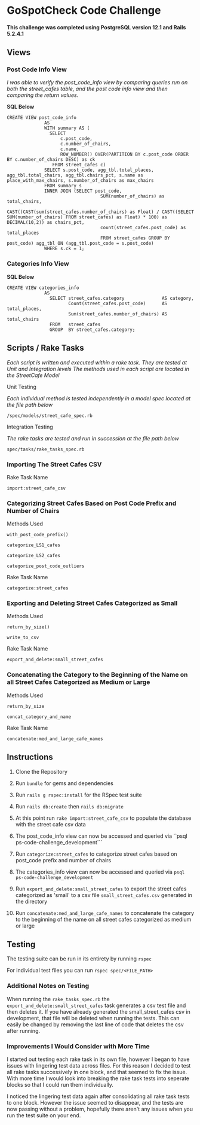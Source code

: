 # GoSpotCheck Code Challenge

#### This challenge was completed using PostgreSQL version 12.1 and Rails 5.2.4.1

## Views

### Post Code Info View

*I was able to verify the post_code_info view by comparing queries run on both the street_cafes table, and the post code info view and then comparing the return values.*

**SQL Below**

```
CREATE VIEW post_code_info
              AS
              WITH summary AS (
                SELECT
                    c.post_code,
                    c.number_of_chairs,
                    c.name,
                    ROW_NUMBER() OVER(PARTITION BY c.post_code ORDER BY c.number_of_chairs DESC) as ck
                 FROM street_cafes c)
              SELECT s.post_code, agg_tbl.total_places, agg_tbl.total_chairs, agg_tbl.chairs_pct, s.name as place_with_max_chairs, s.number_of_chairs as max_chairs
              FROM summary s
              INNER JOIN (SELECT post_code,
                                   SUM(number_of_chairs) as total_chairs,
                                   CAST((CAST(sum(street_cafes.number_of_chairs) as Float) / CAST((SELECT SUM(number_of_chairs) FROM street_cafes) as Float) * 100) as DECIMAL(10,2)) as chairs_pct,
                                   count(street_cafes.post_code) as total_places
                                   FROM street_cafes GROUP BY post_code) agg_tbl ON (agg_tbl.post_code = s.post_code)
              WHERE s.ck = 1;
```
### Categories Info View

**SQL Below**

```
CREATE VIEW categories_info
              AS
                SELECT street_cafes.category              AS category,
                       Count(street_cafes.post_code)      AS total_places,
                       Sum(street_cafes.number_of_chairs) AS total_chairs
                FROM   street_cafes
                GROUP  BY street_cafes.category;
```

## Scripts / Rake Tasks

*Each script is written and executed within a rake task.*
*They are tested at Unit and Integration levels*
*The methods used in each script are located in the StreetCafe Model*

Unit Testing

*Each individual method is tested independently in a model spec located at the file path below*

```/spec/models/street_cafe_spec.rb```

Integration Testing

*The rake tasks are tested and run in succession at the file path below*

```spec/tasks/rake_tasks_spec.rb```

### Importing The Street Cafes CSV

Rake Task Name

```import:street_cafe_csv```

### Categorizing Street Cafes Based on Post Code Prefix and Number of Chairs

Methods Used

 ```with_post_code_prefix()``` 

 ```categorize_LS1_cafes```

 ```categorize_LS2_cafes```

 ```categorize_post_code_outliers```
 
Rake Task Name
 
 ```categorize:street_cafes```

### Exporting and Deleting Street Cafes Categorized as Small

Methods Used

```return_by_size()```

```write_to_csv```

Rake Task Name

```export_and_delete:small_street_cafes```

### Concatenating the Category to the Beginning of the Name on all Street Cafes Categorized as Medium or Large

Methods Used

```return_by_size```

```concat_category_and_name```

Rake Task Name

```concatenate:med_and_large_cafe_names```


## Instructions

1. Clone the Repository

2. Run ```bundle``` for gems and dependencies

3. Run ```rails g rspec:install``` for the RSpec test suite

4. Run ```rails db:create``` then ```rails db:migrate``` 

5. At this point run ```rake import:street_cafe_csv``` to populate the database with the street cafe csv data

6. The post_code_info view can now be accessed and queried via ``psql ps-code-challenge_development```

7. Run ```categorize:street_cafes``` to categorize street cafes based on post_code prefix and number of chairs

8. The categories_info view can now be accessed and queried via ```psql ps-code-challenge_development```

9. Run ```export_and_delete:small_street_cafes``` to export the street cafes categorized as 'small' to a csv file ```small_street_cafes.csv``` generated in the directory

10. Run ```concatenate:med_and_large_cafe_names``` to concatenate the category to the beginning of the name on all street cafes categorized as medium or large

## Testing

The testing suite can be run in its entirety by running ```rspec```

For individual test files you can run ```rspec spec/<FILE_PATH>```

### Additional Notes on Testing

When running the ```rake_tasks_spec.rb``` the ```export_and_delete:small_street_cafes``` task generates a csv test file and then deletes it. If you have already generated the small_street_cafes csv in development, that file will be deleted when running the tests. This can easily be changed by removing the last line of code that deletes the csv after running.

### Improvements I Would Consider with More Time

I started out testing each rake task in its own file, however I began to have issues with lingering test data across files. For this reason I decided to test all rake tasks successively in one block, and that seemed to fix the issue. With more time I would look into breaking the rake task tests into seperate blocks so that I could run them individually.

I noticed the lingering test data again after consolidating all rake task tests to one block. However the issue seemed to disappear, and the tests are now passing without a problem, hopefully there aren't any issues when you run the test suite on your end.
